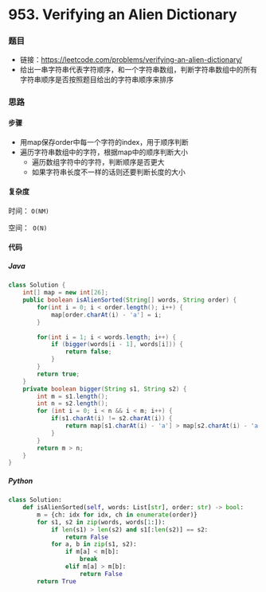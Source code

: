 # 953. Verifying an Alien Dictionary

### 题目

- 链接：https://leetcode.com/problems/verifying-an-alien-dictionary/
- 给出一串字符串代表字符顺序，和一个字符串数组，判断字符串数组中的所有字符串顺序是否按照题目给出的字符串顺序来排序



### 思路

#### 步骤

- 用map保存order中每一个字符的index，用于顺序判断
- 遍历字符串数组中的字符，根据map中的顺序判断大小
  - 遍历数组字符中的字符，判断顺序是否更大
  - 如果字符串长度不一样的话则还要判断长度的大小



#### 复杂度

时间： `O(NM)`

空间：` O(N)`



#### 代码

##### Java

```java
class Solution {
    int[] map = new int[26];
    public boolean isAlienSorted(String[] words, String order) {
        for(int i = 0; i < order.length(); i++) {
            map[order.charAt(i) - 'a'] = i;
        }
        
        for(int i = 1; i < words.length; i++) {
            if (bigger(words[i - 1], words[i])) {
                return false;
            }
        }
        return true;
    }
    private boolean bigger(String s1, String s2) {
        int m = s1.length();
        int n = s2.length();
        for (int i = 0; i < n && i < m; i++) {
            if(s1.charAt(i) != s2.charAt(i)) {
                return map[s1.charAt(i) - 'a'] > map[s2.charAt(i) - 'a'];
            }
        }
        return m > n;
    }
}
```



##### Python

```python
class Solution:
    def isAlienSorted(self, words: List[str], order: str) -> bool:
        m = {ch: idx for idx, ch in enumerate(order)}
        for s1, s2 in zip(words, words[1:]):
            if len(s1) > len(s2) and s1[:len(s2)] == s2:
                return False
            for a, b in zip(s1, s2):
                if m[a] < m[b]:
                    break
                elif m[a] > m[b]:
                    return False
        return True
```


